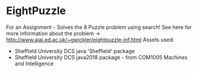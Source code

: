 # EightPuzzle
For an Assignment - Solves the 8 Puzzle problem using search!
See here for more information about the problem -> http://www.aiai.ed.ac.uk/~gwickler/eightpuzzle-inf.html
Assets used:
- Sheffield University DCS java 'Sheffield' package
- Sheffield University DCS java2018 package - from COM1005 Machines and Intelligence
